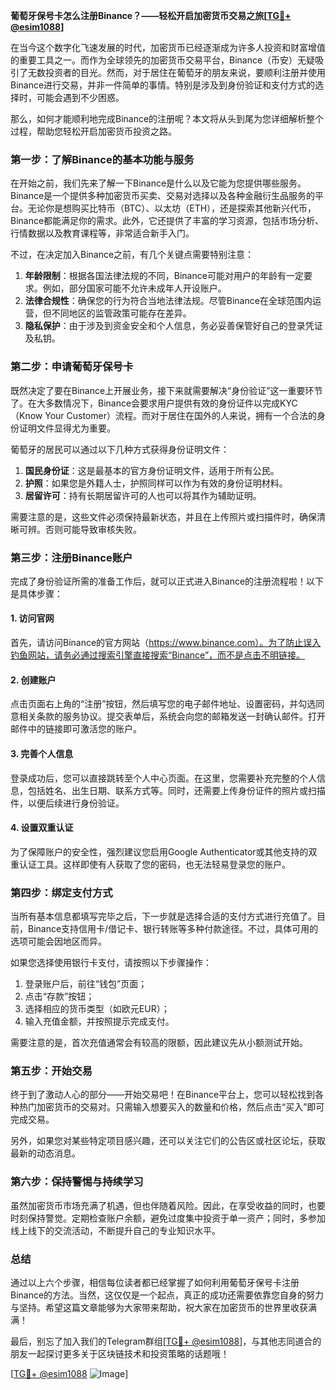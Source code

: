 **葡萄牙保号卡怎么注册Binance？——轻松开启加密货币交易之旅[[TG💪+ @esim1088](https://t.me/s/esim1088)]**

在当今这个数字化飞速发展的时代，加密货币已经逐渐成为许多人投资和财富增值的重要工具之一。而作为全球领先的加密货币交易平台，Binance（币安）无疑吸引了无数投资者的目光。然而，对于居住在葡萄牙的朋友来说，要顺利注册并使用Binance进行交易，并非一件简单的事情。特别是涉及到身份验证和支付方式的选择时，可能会遇到不少困惑。

那么，如何才能顺利地完成Binance的注册呢？本文将从头到尾为您详细解析整个过程，帮助您轻松开启加密货币投资之路。

### **第一步：了解Binance的基本功能与服务**
在开始之前，我们先来了解一下Binance是什么以及它能为您提供哪些服务。Binance是一个提供多种加密货币买卖、交易对选择以及各种金融衍生品服务的平台。无论你是想购买比特币（BTC）、以太坊（ETH），还是探索其他新兴代币，Binance都能满足你的需求。此外，它还提供了丰富的学习资源，包括市场分析、行情数据以及教育课程等，非常适合新手入门。

不过，在决定加入Binance之前，有几个关键点需要特别注意：
1. **年龄限制**：根据各国法律法规的不同，Binance可能对用户的年龄有一定要求。例如，部分国家可能不允许未成年人开设账户。
2. **法律合规性**：确保您的行为符合当地法律法规。尽管Binance在全球范围内运营，但不同地区的监管政策可能存在差异。
3. **隐私保护**：由于涉及到资金安全和个人信息，务必妥善保管好自己的登录凭证及私钥。

### **第二步：申请葡萄牙保号卡**
既然决定了要在Binance上开展业务，接下来就需要解决“身份验证”这一重要环节了。在大多数情况下，Binance会要求用户提供有效的身份证件以完成KYC（Know Your Customer）流程。而对于居住在国外的人来说，拥有一个合法的身份证明文件显得尤为重要。

葡萄牙的居民可以通过以下几种方式获得身份证明文件：
1. **国民身份证**：这是最基本的官方身份证明文件，适用于所有公民。
2. **护照**：如果您是外籍人士，护照同样可以作为有效的身份证明材料。
3. **居留许可**：持有长期居留许可的人也可以将其作为辅助证明。

需要注意的是，这些文件必须保持最新状态，并且在上传照片或扫描件时，确保清晰可辨。否则可能导致审核失败。

### **第三步：注册Binance账户**
完成了身份验证所需的准备工作后，就可以正式进入Binance的注册流程啦！以下是具体步骤：

#### **1. 访问官网**
首先，请访问Binance的官方网站（https://www.binance.com）。为了防止误入钓鱼网站，请务必通过搜索引擎直接搜索“Binance”，而不是点击不明链接。

#### **2. 创建账户**
点击页面右上角的“注册”按钮，然后填写您的电子邮件地址、设置密码，并勾选同意相关条款的服务协议。提交表单后，系统会向您的邮箱发送一封确认邮件。打开邮件中的链接即可激活您的账户。

#### **3. 完善个人信息**
登录成功后，您可以直接跳转至个人中心页面。在这里，您需要补充完整的个人信息，包括姓名、出生日期、联系方式等。同时，还需要上传身份证件的照片或扫描件，以便后续进行身份验证。

#### **4. 设置双重认证**
为了保障账户的安全性，强烈建议您启用Google Authenticator或其他支持的双重认证工具。这样即使有人获取了您的密码，也无法轻易登录您的账户。

### **第四步：绑定支付方式**
当所有基本信息都填写完毕之后，下一步就是选择合适的支付方式进行充值了。目前，Binance支持信用卡/借记卡、银行转账等多种付款途径。不过，具体可用的选项可能会因地区而异。

如果您选择使用银行卡支付，请按照以下步骤操作：
1. 登录账户后，前往“钱包”页面；
2. 点击“存款”按钮；
3. 选择相应的货币类型（如欧元EUR）；
4. 输入充值金额，并按照提示完成支付。

需要注意的是，首次充值通常会有较高的限额，因此建议先从小额测试开始。

### **第五步：开始交易**
终于到了激动人心的部分——开始交易吧！在Binance平台上，您可以轻松找到各种热门加密货币的交易对。只需输入想要买入的数量和价格，然后点击“买入”即可完成交易。

另外，如果您对某些特定项目感兴趣，还可以关注它们的公告区或社区论坛，获取最新的动态消息。

### **第六步：保持警惕与持续学习**
虽然加密货币市场充满了机遇，但也伴随着风险。因此，在享受收益的同时，也要时刻保持警觉。定期检查账户余额，避免过度集中投资于单一资产；同时，多参加线上线下的交流活动，不断提升自己的专业知识水平。

### **总结**
通过以上六个步骤，相信每位读者都已经掌握了如何利用葡萄牙保号卡注册Binance的方法。当然，这仅仅是一个起点，真正的成功还需要依靠您自身的努力与坚持。希望这篇文章能够为大家带来帮助，祝大家在加密货币的世界里收获满满！

最后，别忘了加入我们的Telegram群组[[TG💪+ @esim1088](https://t.me/s/esim1088)]，与其他志同道合的朋友一起探讨更多关于区块链技术和投资策略的话题哦！

[[TG💪+ @esim1088](https://t.me/s/esim1088) ![Image](https://i.postimg.cc/4NQfJmqS/Snipaste-2025-05-13-00-14-12.png)]
